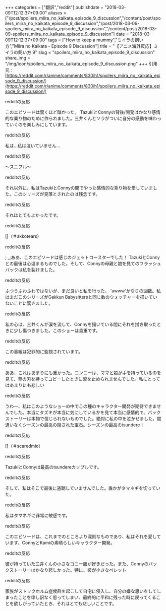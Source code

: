 +++
categories = ["翻訳","reddit"]
publishdate = "2018-03-09T12:12:37+09:00"
aliases = ["/post/spoilers_miira_no_kaikata_episode_9_discussion","/content/post/spoilers_miira_no_kaikata_episode_9_discussion","/post/2018-03-09-spoilers_miira_no_kaikata_episode_9_discussion","/content/post/2018-03-09-spoilers_miira_no_kaikata_episode_9_discussion"]
date = "2018-03-09T12:12:37+09:00"
tags = ["How to keep a mummy","ミイラの飼い方","Miira no Kaikata - Episode 9 Discussion"]
title = "【アニメ海外反応】ミイラの飼い方 9"
slug = "spoilers_miira_no_kaikata_episode_9_discussion"
share_img = "/img/icon/spoilers_miira_no_kaikata_episode_9_discussion.png"
+++
引用元 : [https://reddit.com/r/anime/comments/830ih1/spoilers_miira_no_kaikata_episode_9_discussion/](https://reddit.com/r/anime/comments/830ih1/spoilers_miira_no_kaikata_episode_9_discussion/)

<p><span class="reddit-comment">redditの反応</span></p>このエピソードは驚くほど暗かった。 TazukiとConnyの背後/開発はかなり感情的な乗り物のために作られました。三井くんとソラがついに自分の感動を味わっていくのを楽しみにしています。

<p><span class="reddit-comment">redditの反応</span></p>私は...私は泣いていません...

<p><span class="reddit-comment">redditの反応</span></p>〜スニフル〜

<p><span class="reddit-comment">redditの反応</span></p>それ以外に、私はTazukiとConnyの間でやった感情的な乗り物を愛していました。このシリーズが見落とされたのは残念です。

<p><span class="reddit-comment">redditの反応</span></p>それはとてもよかったです。

<p><span class="reddit-comment">redditの反応</span></p>[]（＃akkotears）

<p><span class="reddit-comment">redditの反応</span></p>; _;ああ、このエピソードは感じのジェットコースターでした！ TazukiとConnyとの最後は心温まるものでした。そして、Connyの母親と娘を見てのフラッシュバックは私を裂けました。

<p><span class="reddit-comment">redditの反応</span></p>ふつうふわふわではないが、まだ良いと私を行った、 'awww'かなりの回数。私はまだこのシリーズがGakkun Babysittersと同じ数のウォッチャーを描いていないことに驚きました。

<p><span class="reddit-comment">redditの反応</span></p>私の心は、三井くんが涙を流して、Connyを描いている間にそれを拭き取ったときに少し傷つきました。このショーは貴重です。

<p><span class="reddit-comment">redditの反応</span></p>この番組は犯罪的に監視されています。

<p><span class="reddit-comment">redditの反応</span></p>ああ、これはあまりにも重かった。コンニーは、ママと娘が手を持っているのを見て、草の刃を持ってコピーしたときに涙を止められませんでした。私にとってはあまりにも悲しい

<p><span class="reddit-comment">redditの反応</span></p>うわー、私はこのようなショーの中でこの種のキャラクター開発が期待できませんでした。本当にタズキが本当に気にしているかを見て本当に感情的で、バックストーリーは本物で信じられないものでした。絶対に私の中を泣かせました。間違いなくシーズンの最高の隠された宝石。シーズンの最高のtsundere！

<p><span class="reddit-comment">redditの反応</span></p>[]（＃scaredmio）

<p><span class="reddit-comment">redditの反応</span></p>TazukiとConnyは最高のtsundereカップルです。

<p><span class="reddit-comment">redditの反応</span></p>そして、私はそこで最後に盗聴していませんでした。誰かがタマネギを切っていた。

<p><span class="reddit-comment">redditの反応</span></p>私はタマネギに非常に敏感です。

<p><span class="reddit-comment">redditの反応</span></p>このエピソードは、これまでのところより深刻なものであり、私はそれを愛しています。ConnyとKamiの素晴らしいキャラクター開発。

<p><span class="reddit-comment">redditの反応</span></p>彼が持っていた三井くんの小さなコニー服が好きだった。また、Connyのバックストーリーはかなり悲しかった。特に、彼が小さなペレット

<p><span class="reddit-comment">redditの反応</span></p>家族がストックホルム症候群を起こして自宅に侵入し、自分の嫌な思いをしてしまったことを申し訳なく思ってしまい、最終的に平和に残った時に戻ってくることを欲しがっていたとき、それはとても悲しいことです。
